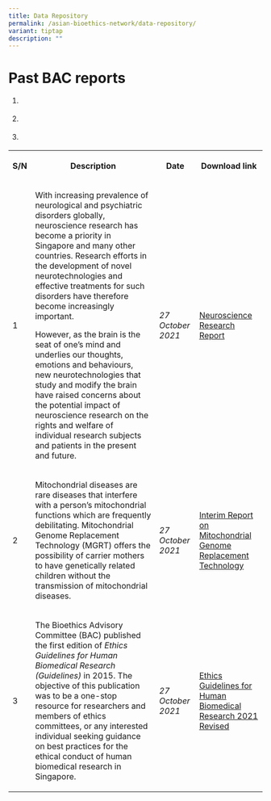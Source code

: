 ```yaml
---
title: Data Repository
permalink: /asian-bioethics-network/data-repository/
variant: tiptap
description: ""
---
```

<h1>Past BAC reports</h1>
<ol data-tight="true" class="tight">
<li>
<p></p>
</li>
<li>
<p></p>
</li>
<li>
<p></p>
</li>
</ol>
<p></p>
<table style="minWidth: 100px">
<colgroup>
<col>
<col>
<col>
<col>
</colgroup>
<tbody>
<tr>
<th rowspan="1" colspan="1">
<p>S/N</p>
</th>
<th rowspan="1" colspan="1">
<p>Description</p>
</th>
<th rowspan="1" colspan="1">
<p>Date</p>
</th>
<th rowspan="1" colspan="1">
<p>Download link</p>
</th>
</tr>
<tr>
<td rowspan="1" colspan="1">
<p>1</p>
</td>
<td rowspan="1" colspan="1">
<p>With increasing prevalence of neurological and psychiatric disorders globally,
neuroscience research has become a priority in Singapore and many other
countries. Research efforts in the development of novel neurotechnologies
and effective treatments for such disorders have therefore become increasingly
important.</p>
<p>However, as the brain is the seat of one’s mind and underlies our thoughts,
emotions and behaviours, new neurotechnologies that study and modify the
brain have raised concerns about the potential impact of neuroscience research
on the rights and welfare of individual research subjects and patients
in the present and future.</p>
</td>
<td rowspan="1" colspan="1">
<p><em>27 October 2021</em>
</p>
</td>
<td rowspan="1" colspan="1">
<p><a href="https://drive.google.com/file/d/1ssOJ6fnP3uc3akT78VJkMFNvMFZsaNZX/view?usp=drive_link" rel="noopener noreferrer nofollow" target="_blank">Neuroscience Research Report</a>
</p>
</td>
</tr>
<tr>
<td rowspan="1" colspan="1">
<p>2</p>
</td>
<td rowspan="1" colspan="1">
<p>Mitochondrial diseases are rare diseases that interfere with a person’s
mitochondrial functions which are frequently debilitating. Mitochondrial
Genome Replacement Technology (MGRT) offers the possibility of carrier
mothers to have genetically related children without the transmission of
mitochondrial diseases.</p>
</td>
<td rowspan="1" colspan="1">
<p><em>27 October 2021</em>
</p>
</td>
<td rowspan="1" colspan="1">
<p><a href="https://drive.google.com/file/d/1OusD7KqmLCnOriR1Ht8GttVdWquH60zs/view?usp=drive_link" rel="noopener noreferrer nofollow" target="_blank">Interim Report on Mitochondrial Genome Replacement Technology</a>
</p>
</td>
</tr>
<tr>
<td rowspan="1" colspan="1">
<p>3</p>
</td>
<td rowspan="1" colspan="1">
<p>The Bioethics Advisory Committee (BAC) published the first edition of <em>Ethics Guidelines for Human Biomedical Research (Guidelines)</em> in
2015. The objective of this publication was to be a one-stop resource for
researchers and members of ethics committees, or any interested individual
seeking guidance on best practices for the ethical conduct of human biomedical
research in Singapore.</p>
</td>
<td rowspan="1" colspan="1">
<p><em>27 October 2021</em>
</p>
</td>
<td rowspan="1" colspan="1">
<p><a href="https://drive.google.com/file/d/1xOdi-zDuZUaF5jz9RZcHlQRLqGbK47Kg/view?usp=drive_link" rel="noopener noreferrer nofollow" target="_blank">Ethics Guidelines for Human Biomedical Research 2021 Revised</a>
</p>
</td>
</tr>
</tbody>
</table>
<p></p>